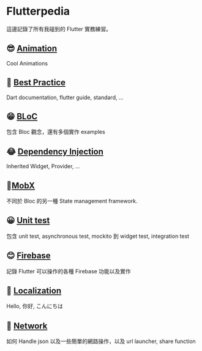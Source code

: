 # Flutterpedia

這邊記錄了所有我碰到的 Flutter 實務練習。



## 😎 [Animation](animation)

Cool Animations



## 🧐 [Best Practice](best_practice)

Dart documentation, flutter guide, standard, ...



## 😁 [BLoC](bloc)

包含 Bloc 觀念，還有多個實作 examples



## 😂 [Dependency Injection](dependency_injection)

Inherited Widget, Provider, ...



## 🤩[MobX](mobx)

不同於 Bloc 的另一種 State management framework.



## 😀 [Unit test](unit_test)

包含 unit test, asynchronous test, mockito 到 widget test, integration test



## 😊 [Firebase](firebase)

記錄 Flutter 可以操作的各種 Firebase 功能以及實作



## 🤗 [Localization](localization)

Hello, 你好, こんにちは



## 🤔 [Network](network)

如何 Handle json 以及一些簡單的網路操作，以及 url launcher, share function